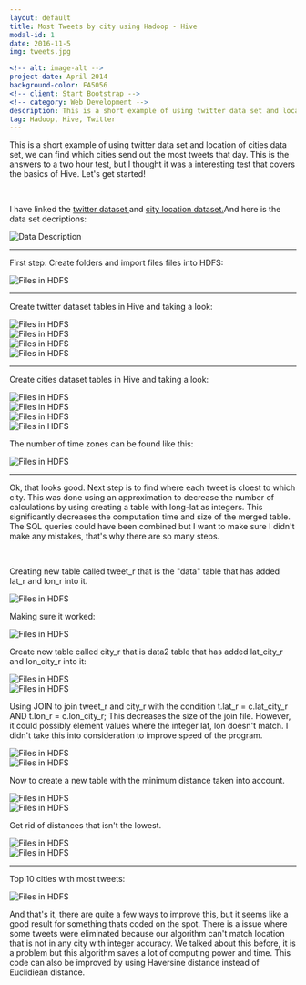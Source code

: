 ```yaml
---
layout: default
title: Most Tweets by city using Hadoop - Hive
modal-id: 1
date: 2016-11-5
img: tweets.jpg

<!-- alt: image-alt -->
project-date: April 2014
background-color: FA5056
<!-- client: Start Bootstrap -->
<!-- category: Web Development -->
description: This is a short example of using twitter data set and location of cities data set, we can find which cities send out the most tweets that day.
tag: Hadoop, Hive, Twitter
---
```


<div class="row" style="text-align: left;">
    <p>This is a short example of using twitter data set and location of cities data set, we can find which cities send out the most tweets that day. This is the answers to a two hour test, but I thought it was a interesting test that covers the basics of Hive. Let's get started!</p>
    <br>
    <p>I have linked the <a href="img/HiveExam/full_text_small.txt" target="_blank">twitter dataset </a>and <a href="img/HiveExam/cities15000.txt" target="_blank">city location dataset.</a>And here is the data set decriptions:</p>
    <div><img src="img/HiveExam/data_description.PNG" alt="Data Description"></div>
    <hr>
    <p>First step: Create folders and import files files into HDFS:</p>
    <img src="img/HiveExam/image005.png" alt="Files in HDFS">
    <hr>
    <p>Create twitter dataset tables in Hive and taking a look:</p>
    <div><img src="img/HiveExam/image007.png" alt="Files in HDFS"></div>
    <div><img src="img/HiveExam/image009.png" alt="Files in HDFS"></div>
    <div><img src="img/HiveExam/image009.png" alt="Files in HDFS"></div>
    <div><img src="img/HiveExam/image013.png" alt="Files in HDFS"></div>
    <hr>
    <p>Create cities dataset tables in Hive and taking a look:</p>
    <div><img src="img/HiveExam/image015.png" alt="Files in HDFS"></div>
    <div><img src="img/HiveExam/image017.png" alt="Files in HDFS"></div>
    <div><img src="img/HiveExam/image019.png" alt="Files in HDFS"></div>
    <div><img src="img/HiveExam/image021.png" alt="Files in HDFS"></div>
    <p>The number of time zones can be found like this:</p>
    <div><img src="img/HiveExam/image023.png" alt="Files in HDFS"></div>
    <hr>
    <p>Ok, that looks good. Next step is to find where each tweet is cloest to which city. This was done using an approximation to decrease the number of calculations by using creating a table with long-lat as integers. This significantly decreases the computation time and size of the merged table. The SQL queries could have been combined but I want to make sure I didn't make any mistakes, that's why there are so many steps.</p>
    <br>
    <p>Creating new table called tweet_r that is  the "data" table that has added lat_r and lon_r into it.</p>
    <div><img src="img/HiveExam/image025.png" alt="Files in HDFS"></div>
    <p>Making sure it worked:</p>
    <div><img src="img/HiveExam/image027.png" alt="Files in HDFS"></div>
    <p>Create new table called city_r that is data2 table that has added lat_city_r and lon_city_r into it:</p>
    <div><img src="img/HiveExam/image029.png" alt="Files in HDFS"></div>
    <div><img src="img/HiveExam/image031.png" alt="Files in HDFS"></div>
    <p>Using JOIN to join tweet_r and city_r  with the condition t.lat_r = c.lat_city_r AND t.lon_r = c.lon_city_r; This decreases the size of the join file. However, it could possibly element values where the integer lat, lon doesn't match. I didn't take this into consideration to improve speed of the program.</p>
    <div><img src="img/HiveExam/image033.png" alt="Files in HDFS"></div>
    <div><img src="img/HiveExam/image035.png" alt="Files in HDFS"></div>
    <p>Now to create a new table with the minimum distance taken into account.</p>
    <div><img src="img/HiveExam/image037.png" alt="Files in HDFS"></div>
    <div><img src="img/HiveExam/image039.png" alt="Files in HDFS"></div>
    <p>Get rid of distances that isn't the lowest.</p>
    <div><img src="img/HiveExam/image041.png" alt="Files in HDFS"></div>
    <div><img src="img/HiveExam/image043.png" alt="Files in HDFS"></div>
    <hr>
    <p>Top 10 cities with most tweets:</p>
    <div><img src="img/HiveExam/image047.png" alt="Files in HDFS"></div>
    <p>And that's it, there are quite a few ways to improve this, but it seems like a good result for something thats coded on the spot. There is a issue where some tweets were eliminated because our algorithm can't match location that is not in any city with integer accuracy. We talked about this before, it is a problem but this algorithm saves a lot of computing power and time. This code can also be improved by using Haversine distance instead of Euclidiean distance.</p>

</div>
